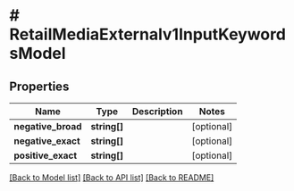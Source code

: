 # # RetailMediaExternalv1InputKeywordsModel

## Properties

Name | Type | Description | Notes
------------ | ------------- | ------------- | -------------
**negative_broad** | **string[]** |  | [optional]
**negative_exact** | **string[]** |  | [optional]
**positive_exact** | **string[]** |  | [optional]

[[Back to Model list]](../../README.md#models) [[Back to API list]](../../README.md#endpoints) [[Back to README]](../../README.md)
